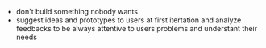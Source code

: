 - don't build something nobody wants
- suggest ideas and prototypes to users at first itertation and analyze feedbacks to be always attentive to users problems and understant their needs
